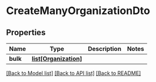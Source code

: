 # CreateManyOrganizationDto

## Properties
Name | Type | Description | Notes
------------ | ------------- | ------------- | -------------
**bulk** | [**list[Organization]**](Organization.md) |  | 

[[Back to Model list]](../README.md#documentation-for-models) [[Back to API list]](../README.md#documentation-for-api-endpoints) [[Back to README]](../README.md)

